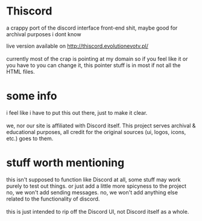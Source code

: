 
# Thiscord
a crappy port of the discord interface front-end shit, maybe good for archival purposes i dont know

live version available on http://thiscord.evolutionevotv.pl/</br>
</br>
currently most of the crap is pointing at my domain so if you feel like it or you have to you can change it, this pointer stuff is in most if not all the HTML files.

# some info
i feel like i have to put this out there, just to make it clear.</br>
</br>
we, nor our site is affiliated with Discord itself. This project serves archival & educational purposes, all credit for the original sources (ui, logos, icons, etc.) goes to them.

# stuff worth mentioning
this isn't supposed to function like Discord at all, some stuff may work purely to test out things. or just add a little more spicyness to the project</br>
no, we won't add sending messages. no, we won't add anything else related to the functionality of discord.</br>
</br>
this is just intended to rip off the Discord UI, not Discord itself as a whole.
